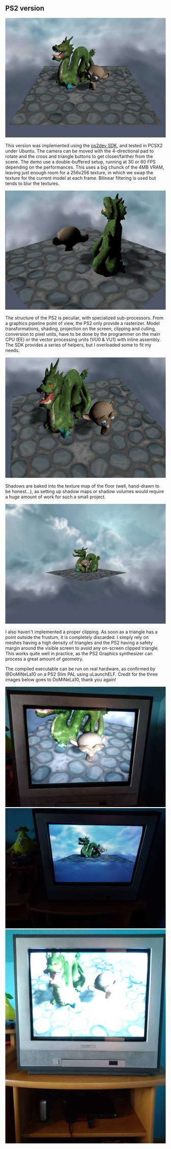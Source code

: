 ## PS2 version

![](images/ps2-1.png)

This version was implemented using the [ps2dev SDK](https://github.com/ps2dev/ps2sdk), and tested in PCSX2 under Ubuntu. The camera can be moved with the 4-directional pad to rotate and the cross and triangle buttons to get closer/farther from the scene. The demo use a double-buffered setup, running at 30 or 60 FPS depending on the performances. This uses a big chunck of the 4MB VRAM, leaving just enough room for a 256x256 texture, in which we swap the texture for the current model at each frame. Bilinear filtering is used but tends to blur the textures.

![](images/ps2-2.png)

The structure of the PS2 is peculiar, with specialized sub-processors. From a graphics pipeline point of view, the PS2 only provide a rasterizer. Model transformations, shading, projection on the screen, clipping and culling, conversion to pixel units, have to be done by the programmer on the main CPU (EE) or the vector processing units (VU0 & VU1) with inline assembly. The SDK provides a series of helpers, but I overloaded some to fit my needs.

![](images/ps2-3.png)

Shadows are baked into the texture map of the floor (well, hand-drawn to be honest...), as setting up shadow maps or shadow volumes would require a huge amount of work for such a small project.

![](images/ps2-4.png)

I also haven't implemented a proper clipping. As soon as a triangle has a point outside the frustum, it is completely discarded. I simply rely on meshes having a high density of triangles and the PS2 having a safety margin around the visible screen to avoid any on-screen clipped triangle. This works quite well in practice, as the PS2 Graphics synthesizer can process a great amount of geometry.

The compiled executable can be run on real hardware, as confirmed by @DoMiNeLa10 on a PS2 Slim PAL using uLaunchELF. Credit for the three images below goes to DoMiNeLa10, thank you again!

![](images/ps2-5.jpg)
![](images/ps2-6.jpg)
![](images/ps2-7.jpg)


